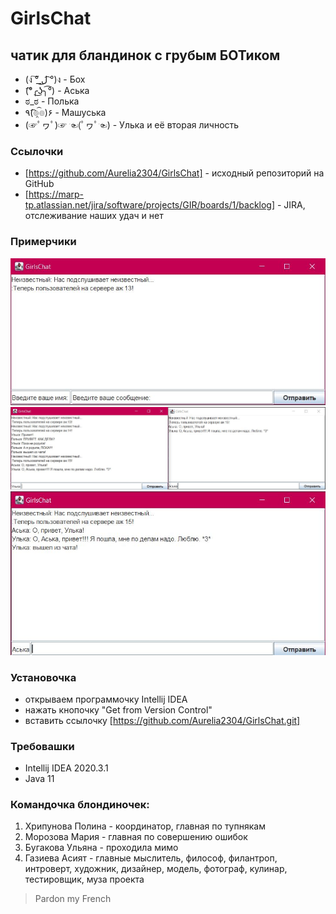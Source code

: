 # GirlsChat
## чатик для бландинок с грубым БОТиком
* (ง ͠° ͟ل͜ ͡°)ง - Бох
* (͡°╭͜ʖ╮͡°) - Аська
* ಠ_ಠ - Полька
* ٩(͡๏̯͡๏)۶ - Машуська
* (☞ﾟヮﾟ)☞ ☜(ﾟヮﾟ☜) - Улька и её вторая личность

### Ссылочки
* [https://github.com/Aurelia2304/GirlsChat] - исходный репозиторий на GitHub
* [https://marp-tp.atlassian.net/jira/software/projects/GIR/boards/1/backlog] - JIRA, отслеживание наших удач и нет

### Примерчики
![alt text](https://github.com/Aurelia2304/GirlsChat/blob/main/%D0%BD%D0%B0%D1%87%D0%B0%D0%BB%D0%BE%20%D1%80%D0%B0%D0%B1%D0%BE%D1%82%D1%8B.JPG)
![alt text](https://github.com/Aurelia2304/GirlsChat/blob/main/%D0%BF%D1%80%D0%BE%D0%B4%D0%BE%D0%BB%D0%B6%D0%B5%D0%BD%D0%B8%D0%B5%20%D1%80%D0%B0%D0%B1%D0%BE%D1%82%D1%8B%20%D1%80%D0%B0%D0%B1%D0%BE%D1%82%D1%8B.JPG)
![alt text](https://github.com/Aurelia2304/GirlsChat/blob/main/%D0%BA%D0%BE%D0%BD%D0%B5%D1%86%20%D1%80%D0%B0%D0%B1%D0%BE%D1%82%D1%8B.JPG)

### Установочка
+ открываем программочку Intellij IDEA
+ нажать кнопочку "Get from Version Control"
+ вставить ссылочку [https://github.com/Aurelia2304/GirlsChat.git]

### Требовашки
* Intellij IDEA 2020.3.1
* Java 11

### Командочка блондиночек:
1. Хрипунова Полина - координатор, главная по тупнякам
2. Морозова Мария - главная по совершению ошибок
3. Бугакова Ульяна - проходила мимо
4. Газиева Асият - главные мыслитель, философ, филантроп, интроверт, художник, дизайнер, модель, фотограф, кулинар, тестировщик, муза проекта

>Pardon my French
